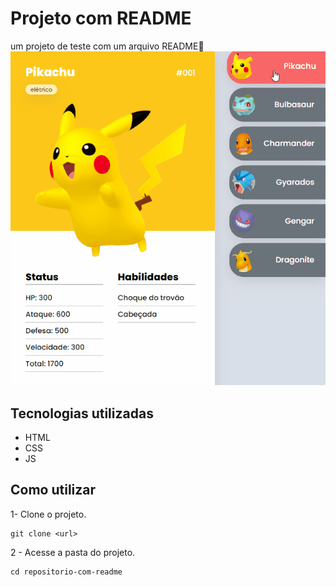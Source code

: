# Projeto com README
um projeto de teste com um arquivo README💢
<img src="./pokemon.gif" alt="gif da pokemon">


## Tecnologias utilizadas
- HTML
- CSS
- JS
## Como utilizar

1- Clone o projeto.
``` 
git clone <url>
```

2 - Acesse a pasta do projeto.
``` 
cd repositorio-com-readme
```